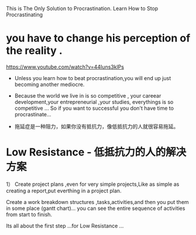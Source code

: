 

This is The Only Solution to Procrastination. Learn How to Stop Procrastinating

# you have to change his perception of the reality .

https://www.youtube.com/watch?v=44Iuns3klPs 

- Unless you learn how to beat procrastination,you will end up just becoming another mediocre.

- Because the world we live in is so competitive , your careear development,your entrepreneurial ,your studies, everythings is so competitive ... So if you want to successful you don't have time to procrastinate...

- 拖延症是一种阻力，如果你没有抵抗力，像低抵抗力的人就很容易拖延。


# Low Resistance  - 低抵抗力的人的解决方案

1） Create project plans ,even for very simple projects,Like as simple as creating a report,put everthing in a project plan.

Create a work breakdown structures ,tasks,activities,and then you put them in some place (gantt chart)...  you can see the entire sequence of activities from start to finish. 

Its all about the first step ...for Low Resistance ...



